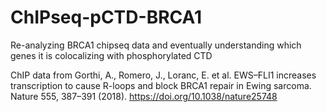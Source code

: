 # ChIPseq-pCTD-BRCA1
Re-analyzing BRCA1 chipseq data and eventually understanding which genes it is colocalizing with phosphorylated CTD

ChIP data from 
Gorthi, A., Romero, J., Loranc, E. et al. EWS–FLI1 increases transcription to cause R-loops and block BRCA1 repair in Ewing sarcoma. Nature 555, 387–391 (2018). https://doi.org/10.1038/nature25748
